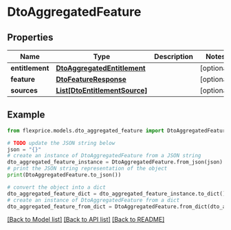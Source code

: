 # DtoAggregatedFeature


## Properties

Name | Type | Description | Notes
------------ | ------------- | ------------- | -------------
**entitlement** | [**DtoAggregatedEntitlement**](DtoAggregatedEntitlement.md) |  | [optional] 
**feature** | [**DtoFeatureResponse**](DtoFeatureResponse.md) |  | [optional] 
**sources** | [**List[DtoEntitlementSource]**](DtoEntitlementSource.md) |  | [optional] 

## Example

```python
from flexprice.models.dto_aggregated_feature import DtoAggregatedFeature

# TODO update the JSON string below
json = "{}"
# create an instance of DtoAggregatedFeature from a JSON string
dto_aggregated_feature_instance = DtoAggregatedFeature.from_json(json)
# print the JSON string representation of the object
print(DtoAggregatedFeature.to_json())

# convert the object into a dict
dto_aggregated_feature_dict = dto_aggregated_feature_instance.to_dict()
# create an instance of DtoAggregatedFeature from a dict
dto_aggregated_feature_from_dict = DtoAggregatedFeature.from_dict(dto_aggregated_feature_dict)
```
[[Back to Model list]](../README.md#documentation-for-models) [[Back to API list]](../README.md#documentation-for-api-endpoints) [[Back to README]](../README.md)


